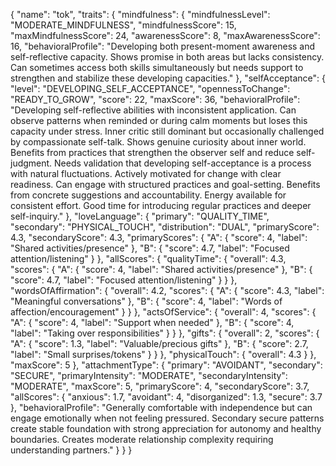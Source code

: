 {
  "name": "tok",
  "traits": {
    "mindfulness": {
      "mindfulnessLevel": "MODERATE_MINDFULNESS",
      <!-- "awarenessLevel": "MODERATE_SELF_AWARENESS", -->
      "mindfulnessScore": 15,
      "maxMindfulnessScore": 24,
      "awarenessScore": 8,
      "maxAwarenessScore": 16,
      "behavioralProfile": "Developing both present-moment awareness and self-reflective capacity. Shows promise in both areas but lacks consistency. Can sometimes access both skills simultaneously but needs support to strengthen and stabilize these developing capacities."
    },
    "selfAcceptance": {
      "level": "DEVELOPING_SELF_ACCEPTANCE",
      "opennessToChange": "READY_TO_GROW",
      "score": 22,
      "maxScore": 36,
      "behavioralProfile": "Developing self-reflective abilities with inconsistent application. Can observe patterns when reminded or during calm moments but loses this capacity under stress. Inner critic still dominant but occasionally challenged by compassionate self-talk. Shows genuine curiosity about inner world. Benefits from practices that strengthen the observer self and reduce self-judgment. Needs validation that developing self-acceptance is a process with natural fluctuations. Actively motivated for change with clear readiness. Can engage with structured practices and goal-setting. Benefits from concrete suggestions and accountability. Energy available for consistent effort. Good time for introducing regular practices and deeper self-inquiry."
    },
    "loveLanguage": {
      "primary": "QUALITY_TIME",
      "secondary": "PHYSICAL_TOUCH",
      "distribution": "DUAL",
      "primaryScore": 4.3,
      "secondaryScore": 4.3,
      "primaryScores": {
        "A": {
          "score": 4,
          "label": "Shared activities/presence"
        },
        "B": {
          "score": 4.7,
          "label": "Focused attention/listening"
        }
      },
      "allScores": {
        "qualityTime": {
          "overall": 4.3,
          "scores": {
            "A": {
              "score": 4,
              "label": "Shared activities/presence"
            },
            "B": {
              "score": 4.7,
              "label": "Focused attention/listening"
            }
          }
        },
        "wordsOfAffirmation": {
          "overall": 4.2,
          "scores": {
            "A": {
              "score": 4.3,
              "label": "Meaningful conversations"
            },
            "B": {
              "score": 4,
              "label": "Words of affection/encouragement"
            }
          }
        },
        "actsOfService": {
          "overall": 4,
          "scores": {
            "A": {
              "score": 4,
              "label": "Support when needed"
            },
            "B": {
              "score": 4,
              "label": "Taking over responsibilities"
            }
          }
        },
        "gifts": {
          "overall": 2,
          "scores": {
            "A": {
              "score": 1.3,
              "label": "Valuable/precious gifts"
            },
            "B": {
              "score": 2.7,
              "label": "Small surprises/tokens"
            }
          }
        },
        "physicalTouch": {
          "overall": 4.3
        }
      },
      "maxScore": 5
    },
    "attachmentType": {
      "primary": "AVOIDANT",
      "secondary": "SECURE",
      "primaryIntensity": "MODERATE",
      "secondaryIntensity": "MODERATE",
      "maxScore": 5,
      "primaryScore": 4,
      "secondaryScore": 3.7,
      "allScores": {
        "anxious": 1.7,
        "avoidant": 4,
        "disorganized": 1.3,
        "secure": 3.7
      },
      "behavioralProfile": "Generally comfortable with independence but can engage emotionally when not feeling pressured. Secondary secure patterns create stable foundation with strong appreciation for autonomy and healthy boundaries. Creates moderate relationship complexity requiring understanding partners."
    }
  }
}
